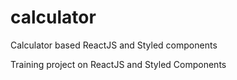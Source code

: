 # calculator
Calculator based ReactJS and Styled components

Training project on ReactJS and Styled Components

